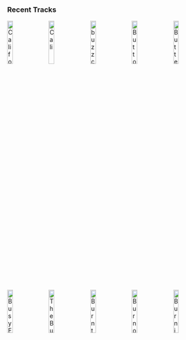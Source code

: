 ### Recent Tracks
[<img src='https://lastfm.freetls.fastly.net/i/u/300x300/0915270d0e5fde1867bbe5d08a569d48.png' width='16%' height='16%' alt='California'>](https://www.last.fm/music/o.a.r./_/california)&nbsp;&nbsp;&nbsp;&nbsp;[<img src='https://lastfm.freetls.fastly.net/i/u/300x300/2e6c1256e2c5346d89cbf6cd890359b8.png' width='16%' height='16%' alt='Cali'>](https://www.last.fm/music/tropidelic/_/cali)&nbsp;&nbsp;&nbsp;&nbsp;[<img src='https://lastfm.freetls.fastly.net/i/u/300x300/3b4e872f1eb17dc1063e66d30969de55.png' width='16%' height='16%' alt='buzz cut (feat. MisterWives)'>](https://www.last.fm/music/lovelytheband/_/buzz%2bcut%2b%2528feat.%2bmisterwives%2529)&nbsp;&nbsp;&nbsp;&nbsp;[<img src='https://lastfm.freetls.fastly.net/i/u/300x300/7ce5dc6b158165a9b57faa34819f4863.png' width='16%' height='16%' alt='Buttons'>](https://www.last.fm/music/meija/_/buttons)&nbsp;&nbsp;&nbsp;&nbsp;[<img src='https://lastfm.freetls.fastly.net/i/u/300x300/3d4c111dde22fbf25e9bd127d229de02.png' width='16%' height='16%' alt='Butterflies'>](https://www.last.fm/music/fiji%2bblue/_/butterflies)&nbsp;&nbsp;&nbsp;&nbsp;<br>[<img src='https://lastfm.freetls.fastly.net/i/u/300x300/be96a997b4e645bec5da9807c1409759.png' width='16%' height='16%' alt='Busy Earnin'>](https://www.last.fm/music/jungle/_/busy%2bearnin%2527)&nbsp;&nbsp;&nbsp;&nbsp;[<img src='https://lastfm.freetls.fastly.net/i/u/300x300/05ba57294bb8d14a48fcb01ebf98ac30.png' width='16%' height='16%' alt='The Business'>](https://www.last.fm/music/ti%25c3%25absto/_/the%2bbusiness)&nbsp;&nbsp;&nbsp;&nbsp;[<img src='https://lastfm.freetls.fastly.net/i/u/300x300/da9e74da73d86d6a5bd013c4bd889f3e.png' width='16%' height='16%' alt='Burn the House Down'>](https://www.last.fm/music/ajr/_/burn%2bthe%2bhouse%2bdown)&nbsp;&nbsp;&nbsp;&nbsp;[<img src='https://lastfm.freetls.fastly.net/i/u/300x300/43f3e527b2dcf335f3c943bc635262f1.png' width='16%' height='16%' alt='Burnout'>](https://www.last.fm/music/john%2beatherly/_/burnout)&nbsp;&nbsp;&nbsp;&nbsp;[<img src='https://lastfm.freetls.fastly.net/i/u/300x300/cd879ab7491b45f4c5cd14bb9a1e5e05.png' width='16%' height='16%' alt='Burning Gold'>](https://www.last.fm/music/christina%2bperri/_/burning%2bgold)&nbsp;&nbsp;&nbsp;&nbsp;<br>